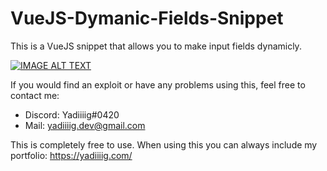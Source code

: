 # VueJS-Dymanic-Fields-Snippet


This is a VueJS snippet that allows you to make input fields dynamicly.


[![IMAGE ALT TEXT](http://img.youtube.com/vi/rTDZhmitWv0/0.jpg)](https://www.youtube.com/watch?v=rTDZhmitWv0 "SFTP Client demo")

If you would find an exploit or have any problems using this, feel free to contact me:
  - Discord: Yadiiiig#0420
  - Mail: yadiiiig.dev@gmail.com

This is completely free to use. 
When using this you can always include my portfolio:
https://yadiiiig.com/
